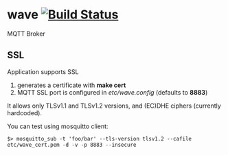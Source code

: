 wave [![Build Status](https://secure.travis-ci.org/gbour/wave.png)](http://travis-ci.org/gbour/wave)
====

MQTT Broker

SSL
---

Application supports SSL
 1. generates a certificate with **make cert**
 2. MQTT SSL port is configured in *etc/wave.config* (defaults to **8883**)

It allows only TLSv1.1 and TLSv1.2 versions, and (EC)DHE ciphers (currently hardcoded).

You can test using mosquitto client:

    $> mosquitto_sub -t 'foo/bar' --tls-version tlsv1.2 --cafile etc/wave_cert.pem -d -v -p 8883 --insecure
